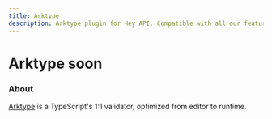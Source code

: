 ```yaml
---
title: Arktype
description: Arktype plugin for Hey API. Compatible with all our features.
---
```


# Arktype <span data-soon>soon</span>

<FeatureStatus issueNumber=1473 name="Arktype" />

### About

[Arktype](https://arktype.io) is a TypeScript's 1:1 validator, optimized from editor to runtime.

<!--@include: ../../partials/sponsors.md-->
